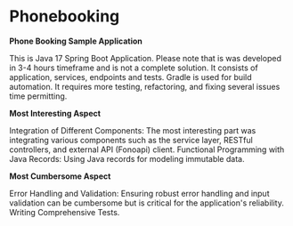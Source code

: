 # Phonebooking
**Phone Booking Sample Application**

This is Java 17 Spring Boot Application. Please note that is was developed in 3-4 hours timeframe 
and is not a complete solution. It consists of application, services, endpoints and tests. Gradle is used 
for build automation. It requires more testing, refactoring, and fixing several issues time permitting.

**Most Interesting Aspect**

Integration of Different Components: The most interesting part was integrating various components such as the service layer, RESTful controllers, and external API (Fonoapi) client.
Functional Programming with Java Records: Using Java records for modeling immutable data.

**Most Cumbersome Aspect**

Error Handling and Validation: Ensuring robust error handling and input validation can be cumbersome but is critical for the application's reliability.
Writing Comprehensive Tests.
